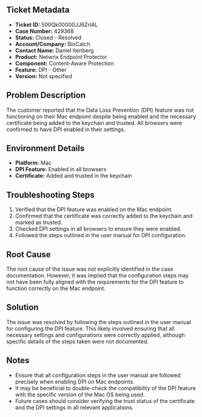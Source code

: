 ## Ticket Metadata
- **Ticket ID:** 500Qk00000JJ6ZrIAL
- **Case Number:** 429368
- **Status:** Closed - Resolved
- **Account/Company:** BioCatch
- **Contact Name:** Daniel Itenberg
- **Product:** Netwrix Endpoint Protector
- **Component:** Content-Aware Protection
- **Feature:** DPI - Other
- **Version:** Not specified

## Problem Description
The customer reported that the Data Loss Prevention (DPI) feature was not functioning on their Mac endpoint despite being enabled and the necessary certificate being added to the keychain and trusted. All browsers were confirmed to have DPI enabled in their settings.

## Environment Details
- **Platform:** Mac
- **DPI Feature:** Enabled in all browsers
- **Certificate:** Added and trusted in the keychain

## Troubleshooting Steps
1. Verified that the DPI feature was enabled on the Mac endpoint.
2. Confirmed that the certificate was correctly added to the keychain and marked as trusted.
3. Checked DPI settings in all browsers to ensure they were enabled.
4. Followed the steps outlined in the user manual for DPI configuration.

## Root Cause
The root cause of the issue was not explicitly identified in the case documentation. However, it was implied that the configuration steps may not have been fully aligned with the requirements for the DPI feature to function correctly on the Mac endpoint.

## Solution
The issue was resolved by following the steps outlined in the user manual for configuring the DPI feature. This likely involved ensuring that all necessary settings and configurations were correctly applied, although specific details of the steps taken were not documented.

## Notes
- Ensure that all configuration steps in the user manual are followed precisely when enabling DPI on Mac endpoints.
- It may be beneficial to double-check the compatibility of the DPI feature with the specific version of the Mac OS being used.
- Future cases should consider verifying the trust status of the certificate and the DPI settings in all relevant applications.